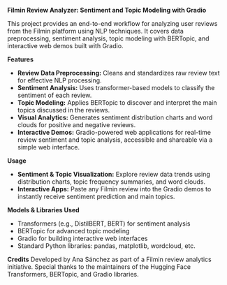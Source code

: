 **Filmin Review Analyzer: Sentiment and Topic Modeling with Gradio**

This project provides an end-to-end workflow for analyzing user reviews from the Filmin platform using NLP techniques. It covers data preprocessing, sentiment analysis, topic modeling with BERTopic, and interactive web demos built with Gradio.


**Features**

- **Review Data Preprocessing:** Cleans and standardizes raw review text for effective NLP processing.
- **Sentiment Analysis:** Uses transformer-based models to classify the sentiment of each review.
- **Topic Modeling:** Applies BERTopic to discover and interpret the main topics discussed in the reviews.
- **Visual Analytics:** Generates sentiment distribution charts and word clouds for positive and negative reviews.
- **Interactive Demos:** Gradio-powered web applications for real-time review sentiment and topic analysis, accessible and shareable via a simple web interface.


**Usage**

- **Sentiment & Topic Visualization:** Explore review data trends using distribution charts, topic frequency summaries, and word clouds.
- **Interactive Apps:** Paste any Filmin review into the Gradio demos to instantly receive sentiment prediction and main topics.


**Models & Libraries Used**

- Transformers (e.g., DistilBERT, BERT) for sentiment analysis
- BERTopic for advanced topic modeling
- Gradio for building interactive web interfaces
- Standard Python libraries: pandas, matplotlib, wordcloud, etc.

**Credits**
Developed by Ana Sánchez as part of a Filmin review analytics initiative. Special thanks to the maintainers of the Hugging Face Transformers, BERTopic, and Gradio libraries.

